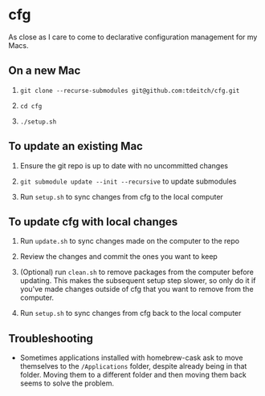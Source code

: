 # cfg

As close as I care to come to declarative configuration management for my Macs.

## On a new Mac

1. `git clone --recurse-submodules git@github.com:tdeitch/cfg.git`

2. `cd cfg`

3. `./setup.sh`

## To update an existing Mac

1. Ensure the git repo is up to date with no uncommitted changes

2. `git submodule update --init --recursive` to update submodules

3. Run `setup.sh` to sync changes from cfg to the local computer

## To update cfg with local changes

1. Run `update.sh` to sync changes made on the computer to the repo

2. Review the changes and commit the ones you want to keep

3. (Optional) run `clean.sh` to remove packages from the computer before
   updating. This makes the subsequent setup step slower, so only do it if
   you've made changes outside of cfg that you want to remove from the computer.

4. Run `setup.sh` to sync changes from cfg back to the local computer

## Troubleshooting

* Sometimes applications installed with homebrew-cask ask to move themselves to
  the `/Applications` folder, despite already being in that folder. Moving them
  to a different folder and then moving them back seems to solve the problem.
